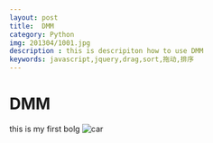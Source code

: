 ```yaml
---
layout: post
title:  DMM
category: Python
img: 201304/1001.jpg
description : this is descripiton how to use DMM
keywords: javascript,jquery,drag,sort,拖动,排序
---
```


DMM
==============================
this is my first bolg
![car](http://image142-c.poco.cn/mypoco/myphoto/20130521/22/17379536520130521220138081.jpg)
